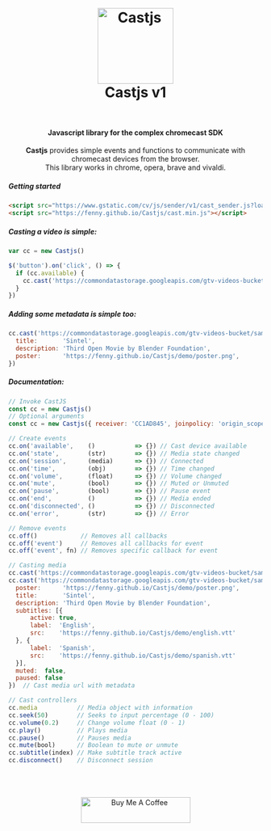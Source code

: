 <h1 align="center">
  <br>
  <img src="https://i.imgur.com/elCjMDx.png" alt="Castjs" width="150">
  <br>
  Castjs v1
  <br>
  <br>
</h1>

<h4 align="center">Javascript library for the complex chromecast SDK</h4>

<p align="center">
  <b>Castjs</b> provides simple events and functions to communicate with chromecast devices from the browser.
  <br>
  This library works in chrome, opera, brave and vivaldi.
</p>

##### Getting started

```html
<script src="https://www.gstatic.com/cv/js/sender/v1/cast_sender.js?loadCastFramework=1"></script>
<script src="https://fenny.github.io/Castjs/cast.min.js"></script>
```

##### Casting a video is simple:

```js
var cc = new Castjs()

$('button').on('click', () => {
  if (cc.available) {
    cc.cast('https://commondatastorage.googleapis.com/gtv-videos-bucket/sample/Sintel.mp4')
  }
})
```

##### Adding some metadata is simple too:

```js
cc.cast('https://commondatastorage.googleapis.com/gtv-videos-bucket/sample/Sintel.mp4', {
  title:       'Sintel',
  description: 'Third Open Movie by Blender Foundation',
  poster:      'https://fenny.github.io/Castjs/demo/poster.png',
})
```

##### Documentation:

```javascript
// Invoke CastJS
const cc = new Castjs()
// Optional arguments
const cc = new Castjs({ receiver: 'CC1AD845', joinpolicy: 'origin_scoped' })

// Create events
cc.on('available',    ()           => {}) // Cast device available
cc.on('state',        (str)        => {}) // Media state changed
cc.on('session',      (media)      => {}) // Connected
cc.on('time',         (obj)        => {}) // Time changed
cc.on('volume',       (float)      => {}) // Volume changed
cc.on('mute',         (bool)       => {}) // Muted or Unmuted
cc.on('pause',        (bool)       => {}) // Pause event
cc.on('end',          ()           => {}) // Media ended
cc.on('disconnected', ()           => {}) // Disconnected
cc.on('error',        (str)        => {}) // Error

// Remove events
cc.off()            // Removes all callbacks
cc.off('event')     // Removes all callbacks for event
cc.off('event', fn) // Removes specific callback for event

// Casting media
cc.cast('https://commondatastorage.googleapis.com/gtv-videos-bucket/sample/Sintel.mp4') // Cast media source
cc.cast('https://commondatastorage.googleapis.com/gtv-videos-bucket/sample/Sintel.mp4', {
  poster:      'https://fenny.github.io/Castjs/demo/poster.png',
  title:       'Sintel',
  description: 'Third Open Movie by Blender Foundation',
  subtitles: [{
      active: true,
      label:  'English',
      src:    'https://fenny.github.io/Castjs/demo/english.vtt'
  }, {
      label:  'Spanish',
      src:    'https://fenny.github.io/Castjs/demo/spanish.vtt'
  }],
  muted:  false,
  paused: false
})  // Cast media url with metadata

// Cast controllers
cc.media           // Media object with information
cc.seek(50)        // Seeks to input percentage (0 - 100)
cc.volume(0.2)     // Change volume float (0 - 1)
cc.play()          // Plays media
cc.pause()         // Pauses media
cc.mute(bool)      // Boolean to mute or unmute
cc.subtitle(index) // Make subtitle track active
cc.disconnect()    // Disconnect session
```

<p align="center">
  <br>
  <br>
  <br>
  <a href="https://www.buymeacoffee.com/fenny" target="_blank"><img src="https://cdn.buymeacoffee.com/buttons/default-orange.png" alt="Buy Me A Coffee" style="height: 51px !important;width: 217px !important;" ></a>
<p align="center">

